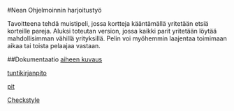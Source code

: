 #Nean Ohjelmoinnin harjoitustyö

Tavoitteena tehdä muistipeli, jossa kortteja kääntämällä yritetään etsiä korteille pareja. Aluksi toteutan version, jossa kaikki parit yritetään löytää mahdollisimman vähillä yrityksillä. Pelin voi myöhemmin laajentaa toimimaan aikaa tai toista pelaajaa vastaan. 

##Dokumentaatio
[aiheen kuvaus](dokumentaatio/aiheenKuvausJaRakenne.md)

[tuntikirjanpito](dokumentaatio/tuntikirjanpito.md)

[pit](https://htmlpreview.github.io/?https://github.com/Nuukkeli/NeanOhjelmoinninHT/tree/master/dokumentaatio/pit/201609231630)

[Checkstyle](https://htmlpreview.github.io/?https://github.com/Nuukkeli/NeanOhjelmoinninHT/tree/master/dokumentaatio/site)
